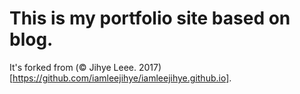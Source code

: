 # This is my portfolio site based on blog.
It's forked from (© Jihye Leee. 2017)[https://github.com/iamleejihye/iamleejihye.github.io].


